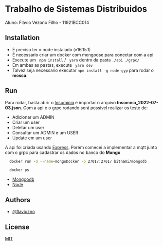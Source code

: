 
# Trabalho de Sistemas Distribuidos

Aluno: Flávio Vezono Filho - 11921BCC014


## Installation

- É preciso ter o node instalado (v16.15.1)
- É necessario criar um docker com mongoose para conectar com a api
- Execute um ``` npm install``` / ``` yarn``` dentro da pasta ```./api``` ```./grpc/```
- Em ambas as pastas, execute ``` yarn dev```
- Talvez seja necessario executar ```npm install -g node-gyp``` para rodar o **mosca**.


## Run

  Para rodar, basta abrir o [Insominio](https://insomnia.rest/download) e importar o arquivo **Insomnia_2022-07-03.json**. Com a api e o grpc rodando será possivel realizar os teste de:

  - Adicionar um ADMIN
  - Criar um user
  - Deletar um user
  - Consultar um ADMIN e um USER
  - Update em um user

  A api foi criada usando [Express](https://expressjs.com/). Porém comecei a implementar a mqtt junto com o grpc para cadastrar os dados no banco do **Mongo**

```bash
  docker run -d --name=mongoDocker -p 27017:27017 bitnami/mongodb

  docker ps
```

- [Mongoodb](https://www.mongodb.com/try/download/compass)
- [Node](https://nodejs.org/en/download/)
## Authors

- [@flaviozno](https://www.github.com/flaviozno)


## License

[MIT](https://choosealicense.com/licenses/mit/)

